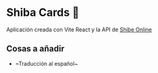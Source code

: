# Shiba Cards :dog:

Aplicación creada con Vite React y la API de [Shibe Online](https://shibe.online)

## Cosas a añadir

- ~Traducción al español~
